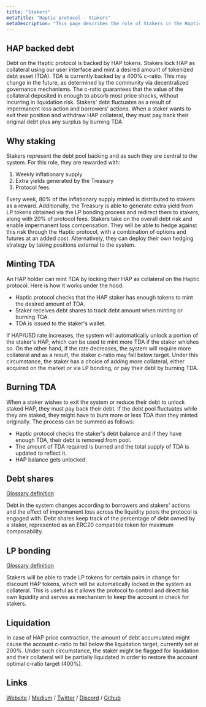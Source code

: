 ```yaml
---
title: "Stakers"
metaTitle: "Haptic protocol - Stakers"
metaDescription: "This page describes the role of Stakers in the Haptic protocol"
---
```


## HAP backed debt

Debt on the Haptic protocol is backed by HAP tokens. Stakers lock HAP as collateral using our user interface and mint a desired amount of tokenized debt asset (TDA). TDA is currently backed by a 400% c-ratio. This may change in the future, as determined by the community via decentralized governance mechanisms. The c-ratio guarantees that the value of the collateral deposited in enough to absorb most price shocks, without incurring in liquidation risk. Stakers' debt fluctuates as a result of impermanent loss action and borrowers' actions. When a staker wants to exit their position and withdraw HAP collateral, they must pay back their original debt plus any surplus by burning TDA.

## Why staking

Stakers represent the debt pool backing and as such they are central to the system. For this role, they are rewarded with: 

 1. Weekly inflationary supply  
 2. Extra yields generated by the Treasury
 3. Protocol fees.

Every week, 80% of the inflationary supply minted is distributed to stakers as a reward. Additionally, the Treasury is able to generate extra yield from LP tokens obtained via the LP bonding process and redirect them to stakers, along with 20% of protocol fees. Stakers take on the overall debt risk and enable impermanent loss compensation. They will be able to hedge against this risk through the Haptic protocol, with a combination of options and futures at an added cost. Alternatively, they can deploy their own hedging strategy by taking positions external to the system.

## Minting TDA

An HAP holder can mint TDA by locking their HAP as collateral on the Haptic protocol. Here is how it works under the hood:

* Haptic protocol checks that the HAP staker has enough tokens to mint the desired amount of TDA. 
* Staker receives debt shares to track debt amount when minting or burning TDA.
* TDA is issued to the staker's wallet.

If HAP/USD rate increases, the system will automatically unlock a portion of the staker's HAP, which can be used to mint more TDA if the staker whishes so. On the other hand, if the rate decreases, the system will require more collateral and as a result, the staker c-ratio may fall below target. Under this circumstance, the staker has a choice of adding more collateral, either acquired on the market or via LP bonding, or pay their debt by burning TDA. 

## Burning TDA

When a staker wishes to exit the system or reduce their debt to unlock staked HAP, they must pay back their debt. If the debt pool fluctuates while they are staked, they might have to burn more or less TDA than they minted originally. The process can be summed as follows:

* Haptic protocol checks the staker's debt balance and if they have enough TDA, their debt is removed from pool.
* The amount of TDA required is burned and the total supply of TDA is updated to reflect it. 
* HAP balance gets unlocked.


## Debt shares
[Glossary definition](/glossary/#hapticdebtshares(hds))

Debt in the system changes according to borrowers and stakers' actions and the effect of impermanent loss across the liquidity pools the protocol is engaged with. Debt shares keep track of the percentage of debt owned by a staker, represented as an ERC20 compatible token for maximum composability.

## LP bonding
[Glossary definition](/glossary/#lpbonding)

Stakers will be able to trade LP tokens for certain pairs in change for discount HAP tokens, which will be automatically locked in the system as collateral. This is useful as it allows the protocol to control and direct his own liquidity and serves as mechanism to keep the account in check for stakers.

## Liquidation

In case of HAP price contraction, the amount of debt accumulated might cause the account c-ratio to fall below the liquidation target, currently set at 200%. Under such circumstance, the staker might be flagged for liquidation and their collateral will be partially liquidated in order to restore the account optimal c-ratio target (400%).

## Links

[Website](https://haptic.finance) / [Medium](https://hapticfinance.medium.com/) / [Twitter](https://twitter.com/hapticfinance/) / [Discord](https://twitter.com/hapticfinance/) / [Github](https://github.com/hapticfinance/)